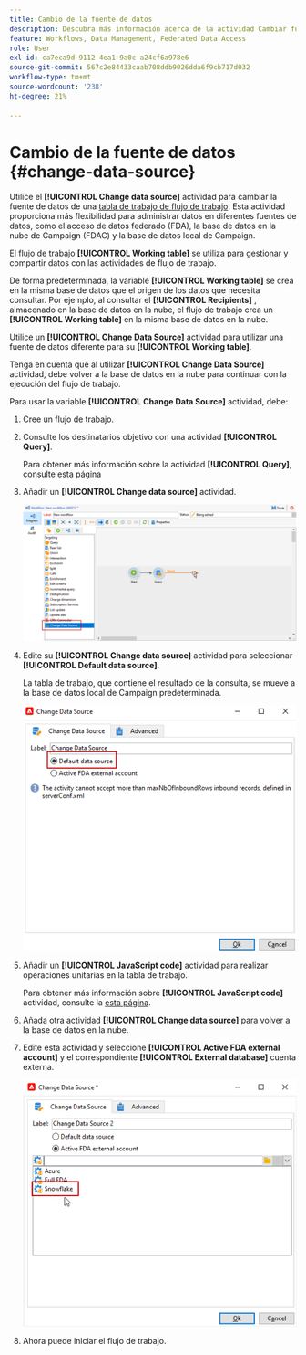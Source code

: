 ```yaml
---
title: Cambio de la fuente de datos
description: Descubra más información acerca de la actividad Cambiar fuente de datos
feature: Workflows, Data Management, Federated Data Access
role: User
exl-id: ca7eca9d-9112-4ea1-9a0c-a24cf6a978e6
source-git-commit: 567c2e84433caab708ddb9026dda6f9cb717d032
workflow-type: tm+mt
source-wordcount: '238'
ht-degree: 21%

---
```


# Cambio de la fuente de datos {#change-data-source}

Utilice el **[!UICONTROL Change data source]** actividad para cambiar la fuente de datos de una [tabla de trabajo de flujo de trabajo](use-workflow-data.md#workflow-temporary-work-table). Esta actividad proporciona más flexibilidad para administrar datos en diferentes fuentes de datos, como el acceso de datos federado (FDA), la base de datos en la nube de Campaign (FDAC) y la base de datos local de Campaign.

El flujo de trabajo **[!UICONTROL Working table]** se utiliza para gestionar y compartir datos con las actividades de flujo de trabajo.

De forma predeterminada, la variable **[!UICONTROL Working table]** se crea en la misma base de datos que el origen de los datos que necesita consultar.
Por ejemplo, al consultar el **[!UICONTROL Recipients]** , almacenado en la base de datos en la nube, el flujo de trabajo crea un **[!UICONTROL Working table]** en la misma base de datos en la nube.

Utilice un **[!UICONTROL Change Data Source]** actividad para utilizar una fuente de datos diferente para su **[!UICONTROL Working table]**.

Tenga en cuenta que al utilizar **[!UICONTROL Change Data Source]** actividad, debe volver a la base de datos en la nube para continuar con la ejecución del flujo de trabajo.

Para usar la variable **[!UICONTROL Change Data Source]** actividad, debe:

1. Cree un flujo de trabajo.

1. Consulte los destinatarios objetivo con una actividad **[!UICONTROL Query]**.

   Para obtener más información sobre la actividad **[!UICONTROL Query]**, consulte esta [página](query.md#create-a-query)

1. Añadir un **[!UICONTROL Change data source]** actividad.

   ![](assets/change-data-source.png)

1. Edite su **[!UICONTROL Change data source]** actividad para seleccionar **[!UICONTROL Default data source]**.

   La tabla de trabajo, que contiene el resultado de la consulta, se mueve a la base de datos local de Campaign predeterminada.

   ![](assets/change-data-source_2.png)

1. Añadir un **[!UICONTROL JavaScript code]** actividad para realizar operaciones unitarias en la tabla de trabajo.

   Para obtener más información sobre **[!UICONTROL JavaScript code]** actividad, consulte la [esta página](sql-code-and-javascript-code.md#javascript-code).

1. Añada otra actividad **[!UICONTROL Change data source]** para volver a la base de datos en la nube.

1. Edite esta actividad y seleccione **[!UICONTROL Active FDA external account]** y el correspondiente **[!UICONTROL External database]** cuenta externa.

   ![](assets/change-data-source_3.png)

1. Ahora puede iniciar el flujo de trabajo.
